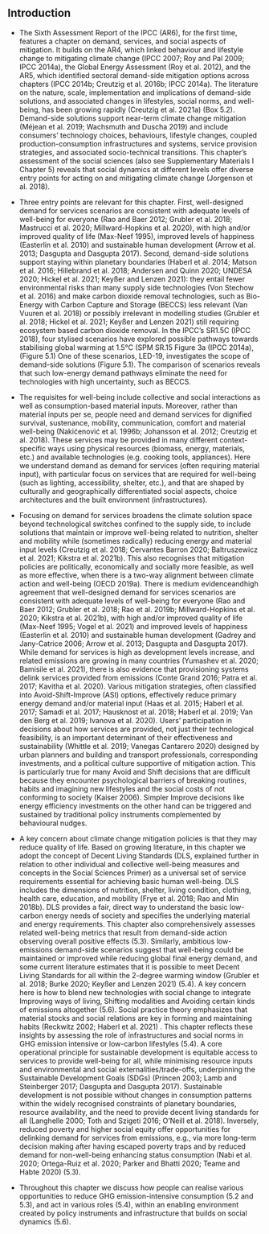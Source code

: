 ## Introduction
* The Sixth Assessment Report of the IPCC (AR6), for the first time, features a chapter on demand, services, and social aspects of mitigation. It builds on the AR4, which linked behaviour and lifestyle change to mitigating climate change (IPCC 2007; Roy and Pal 2009; IPCC 2014a), the Global Energy Assessment (Roy et al. 2012), and the AR5, which identified sectoral demand-side mitigation options across chapters (IPCC 2014b; Creutzig et al. 2016b; IPCC 2014a). The literature on the nature, scale, implementation and implications of demand-side solutions, and associated changes in lifestyles, social norms, and well-being, has been growing rapidly (Creutzig et al. 2021a) (Box 5.2). Demand-side solutions support near-term climate change mitigation (Méjean et al. 2019; Wachsmuth and Duscha 2019) and include consumers’ technology choices, behaviours, lifestyle changes, coupled production-consumption infrastructures and systems, service provision strategies, and associated socio-technical transitions. This chapter’s assessment of the social sciences (also see Supplementary Materials I Chapter 5) reveals that social dynamics at different levels offer diverse entry points for acting on and mitigating climate change (Jorgenson et al. 2018).  

* Three entry points are relevant for this chapter. First, well-designed demand for services scenarios are consistent with adequate levels of well-being for everyone (Rao and Baer 2012; Grubler et al. 2018; Mastrucci et al. 2020; Millward-Hopkins et al. 2020), with high and/or improved quality of life (Max-Neef 1995), improved levels of happiness (Easterlin et al. 2010) and sustainable human development (Arrow et al. 2013; Dasgupta and Dasgupta 2017).
Second, demand-side solutions support staying within planetary boundaries (Haberl et al. 2014; Matson et al. 2016; Hillebrand et al. 2018; Andersen and Quinn 2020; UNDESA 2020; Hickel et al. 2021; Keyßer and Lenzen 2021): they entail fewer environmental risks than many supply side technologies (Von Stechow et al. 2016) and make carbon dioxide removal technologies, such as Bio-Energy with Carbon Capture and Storage (BECCS) less relevant (Van Vuuren et al. 2018) or possibly irrelevant in modelling studies (Grubler et al. 2018; Hickel et al. 2021; Keyßer and Lenzen 2021) still requiring ecosystem based carbon dioxide removal. In the IPCC’s SR1.5C (IPCC 2018), four stylised scenarios have explored possible pathways towards stabilising global warming at 1.5°C (SPM SR.15 Figure 3a (IPCC 2014a), (Figure 5.1) One of these scenarios, LED-19, investigates the scope of demand-side solutions (Figure 5.1). The comparison of scenarios reveals that such low-energy demand pathways eliminate the need for technologies with high uncertainty, such as BECCS.  

* The requisites for well-being include collective and social interactions as well as consumption-based material inputs. Moreover, rather than material inputs per se, people need and demand services for dignified survival, sustenance, mobility, communication, comfort and material well-being (Nakićenović et al. 1996b; Johansson et al. 2012; Creutzig et al. 2018). These services may be provided in many different context-specific ways using physical resources (biomass, energy, materials, etc.) and available technologies (e.g. cooking tools, appliances). Here we understand demand as demand for services (often requiring material input), with particular focus on services that are required for well-being (such as lighting, accessibility, shelter, etc.), and that are shaped by culturally and geographically differentiated social aspects, choice architectures and the built environment (infrastructures).  

* Focusing on demand for services broadens the climate solution space beyond technological switches confined to the supply side, to include solutions that maintain or improve well-being related to nutrition, shelter and mobility while (sometimes radically) reducing energy and material input levels (Creutzig et al. 2018; Cervantes Barron 2020; Baltruszewicz et al. 2021; Kikstra et al. 2021b). This also recognises that mitigation policies are politically, economically and socially more feasible, as well as more effective, when there is a two-way alignment between climate action and well-being (OECD 2019a). There is medium evidenceandhigh agreement that well-designed demand for services scenarios are consistent with adequate levels of well-being for everyone (Rao and Baer 2012; Grubler et al. 2018; Rao et al. 2019b; Millward-Hopkins et al. 2020; Kikstra et al. 2021b), with high and/or improved quality of life (Max-Neef 1995; Vogel et al. 2021) and improved levels of happiness (Easterlin et al. 2010) and sustainable human development (Gadrey and Jany-Catrice 2006; Arrow et al. 2013; Dasgupta and Dasgupta 2017). While demand for services is high as development levels increase, and related emissions are growing in many countries (Yumashev et al. 2020; Bamisile et al. 2021), there is also evidence that provisioning systems delink services provided from emissions (Conte Grand 2016; Patra et al. 2017; Kavitha et al. 2020). Various mitigation strategies, often classified into Avoid-Shift-Improve (ASI) options, effectively reduce primary energy demand and/or material input (Haas et al. 2015; Haberl et al. 2017; Samadi et al. 2017; Hausknost et al. 2018; Haberl et al. 2019; Van den Berg et al. 2019; Ivanova et al. 2020). Users’ participation in decisions about how services are provided, not just their technological feasibility, is an important determinant of their effectiveness and sustainability (Whittle et al. 2019; Vanegas Cantarero 2020) designed by urban planners and building and transport professionals, corresponding investments, and a political culture supportive of mitigation action. This is particularly true for many Avoid and Shift decisions that are difficult because they encounter psychological barriers of breaking routines, habits and imagining new lifestyles and the social costs of not conforming to society (Kaiser 2006). Simpler Improve decisions like energy efficiency investments on the other hand can be triggered and sustained by traditional policy instruments complemented by behavioural nudges.  

* A key concern about climate change mitigation policies is that they may reduce quality of life. Based on growing literature, in this chapter we adopt the concept of Decent Living Standards (DLS, explained further in relation to other individual and collective well-being measures and concepts in the Social Sciences Primer) as a universal set of service requirements essential for achieving basic human well-being. DLS includes the dimensions of nutrition, shelter, living condition, clothing, health care, education, and mobility (Frye et al. 2018; Rao and Min 2018b). DLS provides a fair, direct way to understand the basic low-carbon energy needs of society and specifies the underlying material and energy requirements. This chapter also comprehensively assesses related well-being metrics that result from demand-side action observing overall positive effects (5.3). Similarly, ambitious low-emissions demand-side scenarios suggest that well-being could be maintained or improved while reducing global final energy demand, and some current literature estimates that it is possible to meet Decent Living Standards for all within the 2-degree warming window (Grubler et al. 2018; Burke 2020; Keyßer and Lenzen 2021) (5.4). A key concern here is how to blend new technologies with social change to integrate Improving ways of living, Shifting modalities and Avoiding certain kinds of emissions altogether (5.6). Social practice theory emphasizes that material stocks and social relations are key in forming and maintaining habits (Reckwitz 2002; Haberl et al. 2021) . This chapter reflects these insights by assessing the role of infrastructures and social norms in GHG emission intensive or low-carbon lifestyles (5.4). A core operational principle for sustainable development is equitable access to services to provide well-being for all, while minimising resource inputs and environmental and social externalities/trade-offs, underpinning the Sustainable Development Goals (SDGs) (Princen 2003; Lamb and Steinberger 2017; Dasgupta and Dasgupta 2017). Sustainable development is not possible without changes in consumption patterns within the widely recognised constraints of planetary boundaries, resource availability, and the need to provide decent living standards for all (Langhelle 2000; Toth and Szigeti 2016; O’Neill et al. 2018). Inversely, reduced poverty and higher social equity offer opportunities for delinking demand for services from emissions, e.g., via more long-term decision making after having escaped poverty traps and by reduced demand for non-well-being enhancing status consumption (Nabi et al. 2020; Ortega-Ruiz et al. 2020; Parker and Bhatti 2020; Teame and Habte 2020) (5.3).  

* Throughout this chapter we discuss how people can realise various opportunities to reduce GHG emission-intensive consumption (5.2 and 5.3), and act in various roles (5.4), within an enabling environment created by policy instruments and infrastructure that builds on social dynamics (5.6).

